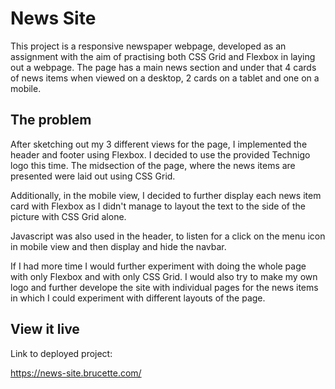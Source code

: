 # News Site

This project is a responsive newspaper webpage, developed as an assignment with the aim of practising both CSS Grid and Flexbox in laying out a webpage. 
The page has a main news section and under that 4 cards of news items when viewed on a desktop, 2 cards on a tablet and one on a mobile.


## The problem

After sketching out my 3 different views for the page, I implemented the header and footer using Flexbox. I decided to use the provided Technigo logo this time. The midsection of the page, where the news items are presented were laid out using CSS Grid. 

Additionally, in the mobile view, I decided to further display each news item card with Flexbox as I didn't manage to layout the text to the side of the picture with CSS Grid alone. 

Javascript was also used in the header, to listen for a click on the menu icon in mobile view and then display and hide the navbar. 

If I had more time I would further experiment with doing the whole page with only Flexbox and with only CSS Grid. I would also try to make my own logo and further develope the site with individual pages for the news items in which I could experiment with different layouts of the page.


## View it live

Link to deployed project:

https://news-site.brucette.com/

